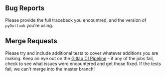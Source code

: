 ## Bug Reports

Please provide the full traceback you encountred, and the version of `pyOutlook` you're using. 

## Merge Requests
Please try and include additional tests to cover whatever additions you are making. Keep an eye out on the [Gitlab CI Pipeline](https://gitlab.com/jensastrup/pyOutlook/pipelines) - 
if any of the jobs fail, check to see what issues were encountered and get those fixed. If the tests fail, we can't merge into the master branch!